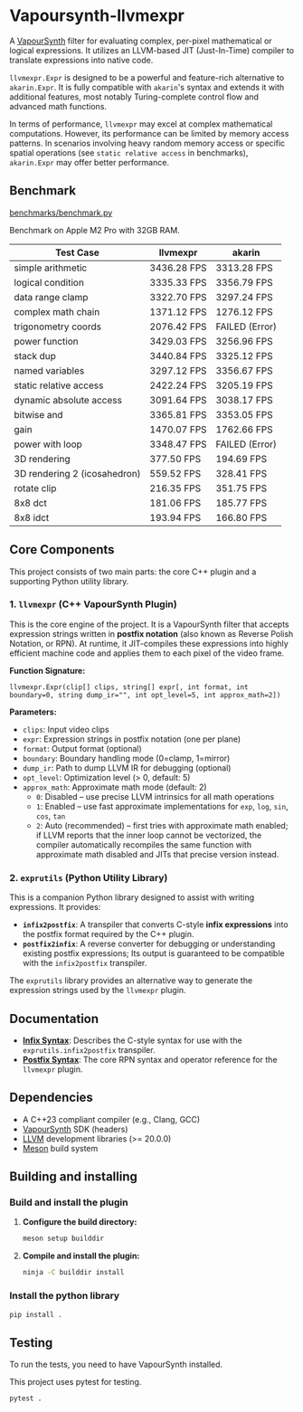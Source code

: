 # Vapoursynth-llvmexpr

A [VapourSynth](https://www.vapoursynth.com/) filter for evaluating complex, per-pixel mathematical or logical expressions. It utilizes an LLVM-based JIT (Just-In-Time) compiler to translate expressions into native code.

`llvmexpr.Expr` is designed to be a powerful and feature-rich alternative to `akarin.Expr`. It is fully compatible with `akarin`'s syntax and extends it with additional features, most notably Turing-complete control flow and advanced math functions.

In terms of performance, `llvmexpr` may excel at complex mathematical computations. However, its performance can be limited by memory access patterns. In scenarios involving heavy random memory access or specific spatial operations (see `static relative access` in benchmarks), `akarin.Expr` may offer better performance.

## Benchmark

[benchmarks/benchmark.py](benchmarks/benchmark.py)

Benchmark on Apple M2 Pro with 32GB RAM.

| Test Case | llvmexpr | akarin |
|---|---|---|
| simple arithmetic | 3436.28 FPS | 3313.28 FPS |
| logical condition | 3335.33 FPS | 3356.79 FPS |
| data range clamp | 3322.70 FPS | 3297.24 FPS |
| complex math chain | 1371.12 FPS | 1276.12 FPS |
| trigonometry coords | 2076.42 FPS | FAILED (Error) |
| power function | 3429.03 FPS | 3256.96 FPS |
| stack dup | 3440.84 FPS | 3325.12 FPS |
| named variables | 3297.12 FPS | 3356.67 FPS |
| static relative access | 2422.24 FPS | 3205.19 FPS |
| dynamic absolute access | 3091.64 FPS | 3038.17 FPS |
| bitwise and | 3365.81 FPS | 3353.05 FPS |
| gain | 1470.07 FPS | 1762.66 FPS |
| power with loop | 3348.47 FPS | FAILED (Error) |
| 3D rendering | 377.50 FPS | 194.69 FPS |
| 3D rendering 2 (icosahedron) | 559.52 FPS | 328.41 FPS |
| rotate clip | 216.35 FPS | 351.75 FPS |
| 8x8 dct | 181.06 FPS | 185.77 FPS |
| 8x8 idct | 193.94 FPS | 166.80 FPS |

## Core Components

This project consists of two main parts: the core C++ plugin and a supporting Python utility library.

### 1. `llvmexpr` (C++ VapourSynth Plugin)

This is the core engine of the project. It is a VapourSynth filter that accepts expression strings written in **postfix notation** (also known as Reverse Polish Notation, or RPN). At runtime, it JIT-compiles these expressions into highly efficient machine code and applies them to each pixel of the video frame.

**Function Signature:**
```
llvmexpr.Expr(clip[] clips, string[] expr[, int format, int boundary=0, string dump_ir="", int opt_level=5, int approx_math=2])
```

**Parameters:**
- `clips`: Input video clips
- `expr`: Expression strings in postfix notation (one per plane)
- `format`: Output format (optional)
- `boundary`: Boundary handling mode (0=clamp, 1=mirror)
- `dump_ir`: Path to dump LLVM IR for debugging (optional)
- `opt_level`: Optimization level (> 0, default: 5)
- `approx_math`: Approximate math mode (default: 2)
  - `0`: Disabled – use precise LLVM intrinsics for all math operations
  - `1`: Enabled – use fast approximate implementations for `exp`, `log`, `sin`, `cos`, `tan`
  - `2`: Auto (recommended) – first tries with approximate math enabled; if LLVM reports that the inner loop cannot be vectorized, the compiler automatically recompiles the same function with approximate math disabled and JITs that precise version instead.

### 2. `exprutils` (Python Utility Library)

This is a companion Python library designed to assist with writing expressions. It provides:

*   **`infix2postfix`**: A transpiler that converts C-style **infix expressions** into the postfix format required by the C++ plugin.
*   **`postfix2infix`**: A reverse converter for debugging or understanding existing postfix expressions; Its output is guaranteed to be compatible with the `infix2postfix` transpiler.

The `exprutils` library provides an alternative way to generate the expression strings used by the `llvmexpr` plugin.

## Documentation

*   **[Infix Syntax](docs/infix.md)**: Describes the C-style syntax for use with the `exprutils.infix2postfix` transpiler.
*   **[Postfix Syntax](docs/postfix.md)**: The core RPN syntax and operator reference for the `llvmexpr` plugin.

## Dependencies

*   A C++23 compliant compiler (e.g., Clang, GCC)
*   [VapourSynth](https://www.vapoursynth.com/) SDK (headers)
*   [LLVM](https://llvm.org/) development libraries (>= 20.0.0)
*   [Meson](https://mesonbuild.com/) build system

## Building and installing

### Build and install the plugin

1.  **Configure the build directory:**
    ```sh
    meson setup builddir
    ```

2.  **Compile and install the plugin:**
    ```sh
    ninja -C builddir install
    ```

### Install the python library

```sh
pip install .
```

## Testing

To run the tests, you need to have VapourSynth installed.

This project uses pytest for testing.

```sh
pytest .
```